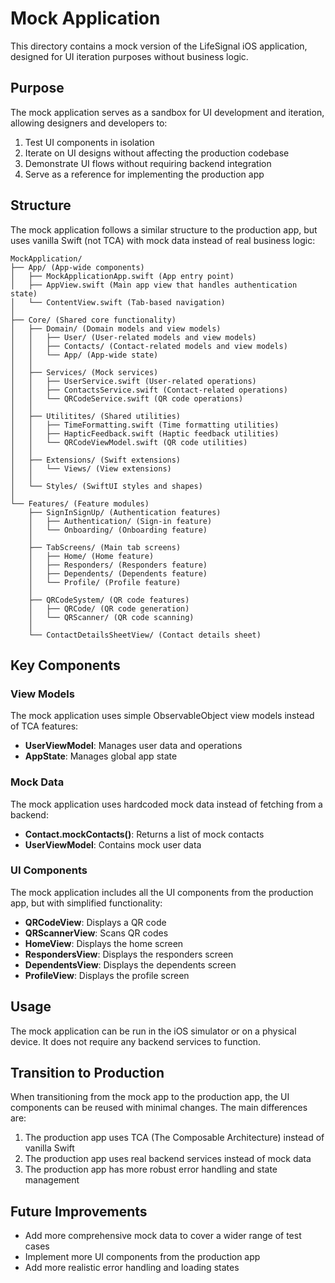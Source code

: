 # Mock Application

This directory contains a mock version of the LifeSignal iOS application, designed for UI iteration purposes without business logic.

## Purpose

The mock application serves as a sandbox for UI development and iteration, allowing designers and developers to:

1. Test UI components in isolation
2. Iterate on UI designs without affecting the production codebase
3. Demonstrate UI flows without requiring backend integration
4. Serve as a reference for implementing the production app

## Structure

The mock application follows a similar structure to the production app, but uses vanilla Swift (not TCA) with mock data instead of real business logic:

```
MockApplication/
├── App/ (App-wide components)
│   ├── MockApplicationApp.swift (App entry point)
│   ├── AppView.swift (Main app view that handles authentication state)
│   └── ContentView.swift (Tab-based navigation)
│
├── Core/ (Shared core functionality)
│   ├── Domain/ (Domain models and view models)
│   │   ├── User/ (User-related models and view models)
│   │   ├── Contacts/ (Contact-related models and view models)
│   │   └── App/ (App-wide state)
│   │
│   ├── Services/ (Mock services)
│   │   ├── UserService.swift (User-related operations)
│   │   ├── ContactsService.swift (Contact-related operations)
│   │   └── QRCodeService.swift (QR code operations)
│   │
│   ├── Utilitites/ (Shared utilities)
│   │   ├── TimeFormatting.swift (Time formatting utilities)
│   │   ├── HapticFeedback.swift (Haptic feedback utilities)
│   │   └── QRCodeViewModel.swift (QR code utilities)
│   │
│   ├── Extensions/ (Swift extensions)
│   │   └── Views/ (View extensions)
│   │
│   └── Styles/ (SwiftUI styles and shapes)
│
└── Features/ (Feature modules)
    ├── SignInSignUp/ (Authentication features)
    │   ├── Authentication/ (Sign-in feature)
    │   └── Onboarding/ (Onboarding feature)
    │
    ├── TabScreens/ (Main tab screens)
    │   ├── Home/ (Home feature)
    │   ├── Responders/ (Responders feature)
    │   ├── Dependents/ (Dependents feature)
    │   └── Profile/ (Profile feature)
    │
    ├── QRCodeSystem/ (QR code features)
    │   ├── QRCode/ (QR code generation)
    │   └── QRScanner/ (QR code scanning)
    │
    └── ContactDetailsSheetView/ (Contact details sheet)
```

## Key Components

### View Models

The mock application uses simple ObservableObject view models instead of TCA features:

- **UserViewModel**: Manages user data and operations
- **AppState**: Manages global app state

### Mock Data

The mock application uses hardcoded mock data instead of fetching from a backend:

- **Contact.mockContacts()**: Returns a list of mock contacts
- **UserViewModel**: Contains mock user data

### UI Components

The mock application includes all the UI components from the production app, but with simplified functionality:

- **QRCodeView**: Displays a QR code
- **QRScannerView**: Scans QR codes
- **HomeView**: Displays the home screen
- **RespondersView**: Displays the responders screen
- **DependentsView**: Displays the dependents screen
- **ProfileView**: Displays the profile screen

## Usage

The mock application can be run in the iOS simulator or on a physical device. It does not require any backend services to function.

## Transition to Production

When transitioning from the mock app to the production app, the UI components can be reused with minimal changes. The main differences are:

1. The production app uses TCA (The Composable Architecture) instead of vanilla Swift
2. The production app uses real backend services instead of mock data
3. The production app has more robust error handling and state management

## Future Improvements

- Add more comprehensive mock data to cover a wider range of test cases
- Implement more UI components from the production app
- Add more realistic error handling and loading states
